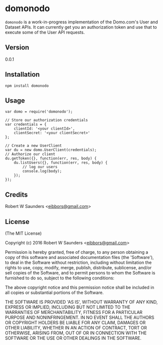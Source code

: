 domonodo
========

`domonodo` is a work-in-progress implementation of the Domo.com's User and Dataset APIs.
It can currently get you an authorization token and use that to execute some of the User API requests.

## Version
0.0.1

## Installation

    npm install domonodo

## Usage
    var domo = require('domonodo');

    // Store our authorization credentials
    var credentials = {
    	clientId: '<your clientId>',
    	clientSecret: '<your clientSecret>'
    };

	// Create a new UserClient 
	var du = new domo.UserClient(credentials);
	// Authorize our client
	du.getToken({}, function(err, res, body) {
	    du.listUsers({}, function(err, res, body) {
	        // log our users
	        console.log(body);
	    });
	});

## Credits

Robert W Saunders &lt;eibbors@gmail.com&gt;

## License

(The MIT License)

Copyright (c) 2016 Robert W Saunders &lt;eibbors@gmail.com&gt;

Permission is hereby granted, free of charge, to any person obtaining
a copy of this software and associated documentation files (the
'Software'), to deal in the Software without restriction, including
without limitation the rights to use, copy, modify, merge, publish,
distribute, sublicense, and/or sell copies of the Software, and to
permit persons to whom the Software is furnished to do so, subject to
the following conditions:

The above copyright notice and this permission notice shall be
included in all copies or substantial portions of the Software.

THE SOFTWARE IS PROVIDED 'AS IS', WITHOUT WARRANTY OF ANY KIND,
EXPRESS OR IMPLIED, INCLUDING BUT NOT LIMITED TO THE WARRANTIES OF
MERCHANTABILITY, FITNESS FOR A PARTICULAR PURPOSE AND NONINFRINGEMENT.
IN NO EVENT SHALL THE AUTHORS OR COPYRIGHT HOLDERS BE LIABLE FOR ANY
CLAIM, DAMAGES OR OTHER LIABILITY, WHETHER IN AN ACTION OF CONTRACT,
TORT OR OTHERWISE, ARISING FROM, OUT OF OR IN CONNECTION WITH THE
SOFTWARE OR THE USE OR OTHER DEALINGS IN THE SOFTWARE.